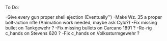 To Do:

-Give every gun proper shell ejection               (Eventually™)
-Make Wz. 35 a proper bolt-action rifle             (Animation work needed, maybe ask Cylo?)
-Fix missing bullet on Tankgewehr                   ?
-Fix missing bullets on Carcano 1891                ?
-Re-rig c_hands on Stevens 620                      ?
-Fix c_hands on Volkssturmgewehr                    ?